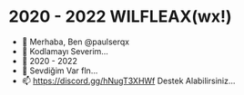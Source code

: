 # 2020 - 2022 WILFLEAX(wx!)
- 👋 Merhaba, Ben @paulserqx 
- 🎂 Kodlamayı Severim...
- 🌱 2020 - 2022
- 💞️ Sevdiğim Var fln...
- 📫 https://discord.gg/hNugT3XHWf Destek Alabilirsiniz...

<!---
EmreKral/EmreKral is a ✨ special ✨ repository because its `README.md` (this file) appears on your GitHub profile.
You can click the Preview link to take a look at your changes.
--->

